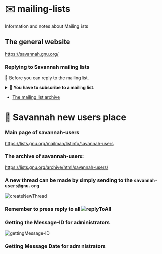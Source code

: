 # ✉️ mailing-lists
Information and notes about Mailing lists


## The general website
https://savannah.gnu.org/

### Replying to Savannah mailing lists

📩 Before you can reply to the mailing list.   


<details>
<summary><b>📨 You have to subscribe to a mailing list. </b></summary>


![image](https://user-images.githubusercontent.com/21064622/123506400-a223cf80-d66c-11eb-9234-7dd38fd6f8cc.png) 

</details>

* [The mailing list archive](https://lists.gnu.org/archive/html/)

# 🦌 Savannah new users place

### Main page of savannah-users
https://lists.gnu.org/mailman/listinfo/savannah-users

### The archive of savannah-users: 
https://lists.gnu.org/archive/html/savannah-users/

### A new thread can be made by simply sending to the `savannah-users@gnu.org`
![createNewThread](https://user-images.githubusercontent.com/21064622/123507123-77d41100-d670-11eb-9908-1347c5641e61.gif)

### Remember to press reply to all ![replyToAll](https://user-images.githubusercontent.com/21064622/123506591-a56b8b00-d66d-11eb-8ab4-c25cfc897d06.gif)

### Getting the Message-ID for administrators
![gettingMessage-ID](https://user-images.githubusercontent.com/21064622/123506717-5d993380-d66e-11eb-8f9f-7f9e568da35c.gif)

### Getting Message Date for administrators
